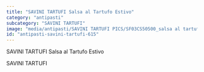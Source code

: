 ```yaml
---
title: "SAVINI TARTUFI Salsa al Tartufo Estivo"
category: "antipasti"
subcategory: "SAVINI TARTUFI"
image: "media/antipasti/SAVINI TARTUFI PICS/SF03CS50500_salsa al tartufo estivo.jpg"
id: "antipasti-savini-tartufi-615"
---
```


SAVINI TARTUFI Salsa al Tartufo Estivo

SAVINI TARTUFI
